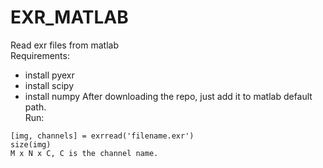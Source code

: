 # EXR_MATLAB
Read exr files from matlab <br />
Requirements: <br />
- install pyexr
- install scipy
- install numpy
After downloading the repo, just add it to matlab default path. <br /> 
Run:
```
[img, channels] = exrread('filename.exr')
size(img)
M x N x C, C is the channel name.
```
